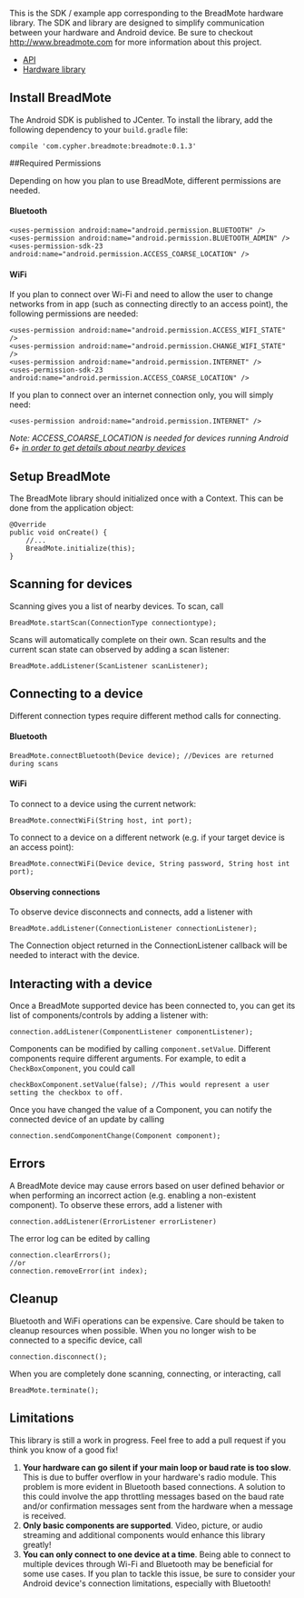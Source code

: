 This is the SDK / example app corresponding to the BreadMote hardware library. The SDK and library are designed to simplify communication between your hardware and Android device. Be sure to checkout http://www.breadmote.com for more information about this project.

* [API](http://scottcypher.github.io/BreadMote/android/index.html)
* [Hardware library](https://www.breadmote.com)

## Install BreadMote

The Android SDK is published to JCenter. To install the library, add the following dependency to your `build.gradle` file:

    compile 'com.cypher.breadmote:breadmote:0.1.3'

##Required Permissions

Depending on how you plan to use BreadMote, different permissions are needed.

#### Bluetooth

    <uses-permission android:name="android.permission.BLUETOOTH" />
    <uses-permission android:name="android.permission.BLUETOOTH_ADMIN" />
    <uses-permission-sdk-23 android:name="android.permission.ACCESS_COARSE_LOCATION" />

#### WiFi
If you plan to connect over Wi-Fi and need to allow the user to change networks from in app (such as connecting directly to an access point), the following permissions are needed: 

	<uses-permission android:name="android.permission.ACCESS_WIFI_STATE" />
    <uses-permission android:name="android.permission.CHANGE_WIFI_STATE" />
    <uses-permission android:name="android.permission.INTERNET" />
    <uses-permission-sdk-23 android:name="android.permission.ACCESS_COARSE_LOCATION" />
    
If you plan to connect over an internet connection only, you will simply need:

    <uses-permission android:name="android.permission.INTERNET" />

*Note: ACCESS_COARSE_LOCATION is needed for devices running Android 6+ [in order to get details about nearby devices](https://developer.android.com/about/versions/marshmallow/android-6.0-changes.html#behavior-hardware-id)*


## Setup BreadMote

The BreadMote library should initialized once with a Context. This can be done from the application object:

    @Override
    public void onCreate() {
        //...
        BreadMote.initialize(this);
    }


## Scanning for devices

Scanning gives you a list of nearby devices. To scan, call 

	BreadMote.startScan(ConnectionType connectiontype);

Scans will automatically complete on their own. Scan results and the current scan state can observed by adding a scan listener:

	BreadMote.addListener(ScanListener scanListener);


## Connecting to a device

Different connection types require different method calls for connecting.

#### Bluetooth

	BreadMote.connectBluetooth(Device device); //Devices are returned during scans

#### WiFi

To connect to a device using the current network:

	BreadMote.connectWiFi(String host, int port);

To connect to a device on a different network (e.g. if your target device is an access point):

	BreadMote.connectWiFi(Device device, String password, String host int port);

#### Observing connections
To observe device disconnects and connects, add a listener with

	BreadMote.addListener(ConnectionListener connectionListener);

The Connection object returned in the ConnectionListener callback will be needed to interact with the device.

## Interacting with a device

Once a BreadMote supported device has been connected to, you can get its list of components/controls by adding a listener with:

	connection.addListener(ComponentListener componentListener);

Components can be modified by calling `component.setValue`. Different components require different arguments. For example, to edit a `CheckBoxComponent`, you could call

	checkBoxComponent.setValue(false); //This would represent a user setting the checkbox to off. 

Once you have changed the value of a Component, you can notify the connected device of an update by calling

	connection.sendComponentChange(Component component);


## Errors

A BreadMote device may cause errors based on user defined behavior or when performing an incorrect action (e.g. enabling a non-existent component). To observe these errors, add a listener with

	connection.addListener(ErrorListener errorListener)

The error log can be edited by calling

	connection.clearErrors();
	//or
	connection.removeError(int index);


## Cleanup

Bluetooth and WiFi operations can be expensive. Care should be taken to cleanup resources when possible.  When you no longer wish to be connected to a specific device, call

	connection.disconnect();

When you are completely done scanning, connecting, or interacting, call

	BreadMote.terminate();


## Limitations

This library is still a work in progress. Feel free to add a pull request if you think you know of a good fix!

1. **Your hardware can go silent if your main loop or baud rate is too slow**. This is due to buffer overflow in your hardware's radio module. This problem is more evident in Bluetooth based connections. A solution to this could involve the app throttling messages based on the baud rate and/or confirmation messages sent from the hardware when a message is received.
2. **Only basic components are supported**. Video, picture, or audio streaming and additional components would enhance this library greatly!
3. **You can only connect to one device at a time**. Being able to connect to multiple devices through Wi-Fi and Bluetooth may be beneficial for some use cases. If you plan to tackle this issue, be sure to consider your Android device's connection limitations, especially with Bluetooth!
